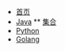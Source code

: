 * [首页](/docs/home/document)
* [Java](/docs/java)
** [集合](/docs/java/collection/Java集合框架)
* [Python]()
* [Golang]()